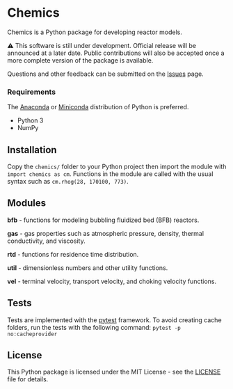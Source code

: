 # Chemics

Chemics is a Python package for developing reactor models.

:warning: This software is still under development. Official release will be announced at a later date. Public contributions will also be accepted once a more complete version of the package is available.

Questions and other feedback can be submitted on the [Issues](https://github.com/ccpcode/chemics/issues) page.

### Requirements

The [Anaconda](https://www.anaconda.com/download/) or [Miniconda](https://conda.io/miniconda.html) distribution of Python is preferred.

- Python 3
- NumPy

## Installation

Copy the `chemics/` folder to your Python project then import the module with `import chemics as cm`. Functions in the module are called with the usual syntax such as `cm.rhog(28, 170100, 773)`.

## Modules

**bfb** - functions for modeling bubbling fluidized bed (BFB) reactors.

**gas** - gas properties such as atmospheric pressure, density, thermal
conductivity, and viscosity.

**rtd** - functions for residence time distribution.

**util** - dimensionless numbers and other utility functions.

**vel** - terminal velocity, transport velocity, and choking velocity functions.

## Tests

Tests are implemented with the [pytest](https://docs.pytest.org/en/latest/) framework. To avoid creating cache folders, run the tests with the following command: `pytest -p no:cacheprovider`

## License

This Python package is licensed under the MIT License - see the [LICENSE](LICENSE) file for details.
